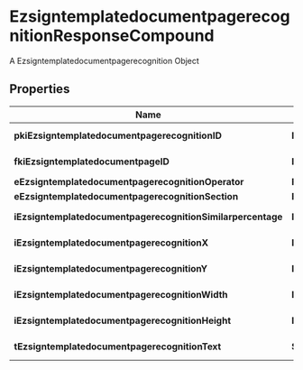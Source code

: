 

# EzsigntemplatedocumentpagerecognitionResponseCompound

A Ezsigntemplatedocumentpagerecognition Object

## Properties

| Name | Type | Description | Notes |
|------------ | ------------- | ------------- | -------------|
|**pkiEzsigntemplatedocumentpagerecognitionID** | **Integer** | The unique ID of the Ezsigntemplatedocumentpagerecognition |  |
|**fkiEzsigntemplatedocumentpageID** | **Integer** | The unique ID of the Ezsigntemplatedocumentpage |  |
|**eEzsigntemplatedocumentpagerecognitionOperator** | **FieldEEzsigntemplatedocumentpagerecognitionOperator** |  |  |
|**eEzsigntemplatedocumentpagerecognitionSection** | **FieldEEzsigntemplatedocumentpagerecognitionSection** |  |  |
|**iEzsigntemplatedocumentpagerecognitionSimilarpercentage** | **Integer** | The similarpercentage of the Ezsigntemplatedocumentpagerecognition |  [optional] |
|**iEzsigntemplatedocumentpagerecognitionX** | **Integer** | The x of the Ezsigntemplatedocumentpagerecognition |  [optional] |
|**iEzsigntemplatedocumentpagerecognitionY** | **Integer** | The y of the Ezsigntemplatedocumentpagerecognition |  [optional] |
|**iEzsigntemplatedocumentpagerecognitionWidth** | **Integer** | The width of the Ezsigntemplatedocumentpagerecognition |  [optional] |
|**iEzsigntemplatedocumentpagerecognitionHeight** | **Integer** | The height of the Ezsigntemplatedocumentpagerecognition |  [optional] |
|**tEzsigntemplatedocumentpagerecognitionText** | **String** | The text of the Ezsigntemplatedocumentpagerecognition |  |



